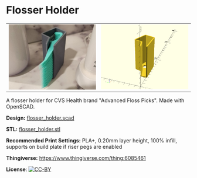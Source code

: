 # Flosser Holder

<table>
<tr>
<td><a href="images/photo.jpg"><img src="images/photo.thumb.jpg" alt="Photo"/></a></td>
<td><a href="images/rendering.png"><img src="images/rendering.thumb.png" alt="Rendering"/></a></td>
</tr>
</table>

A flosser holder for CVS Health brand "Advanced Floss Picks". Made with OpenSCAD.

**Design:** [flosser_holder.scad](flosser_holder.scad)

**STL:** [flosser_holder.stl](stl/flosser_holder.stl)

**Recommended Print Settings:** PLA+, 0.20mm layer height, 100% infill, supports on build plate if riser pegs are enabled

**Thingiverse:** https://www.thingiverse.com/thing:6085461

**License**: [![CC-BY](https://i.creativecommons.org/l/by/4.0/80x15.png)](http://creativecommons.org/licenses/by/4.0/)
